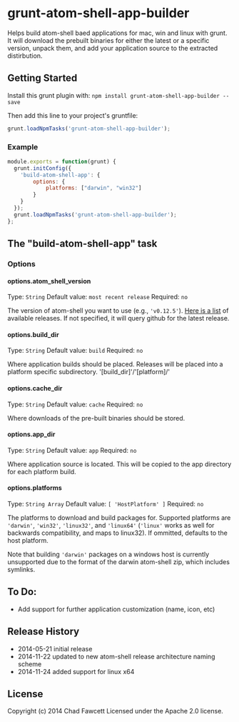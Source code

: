 # grunt-atom-shell-app-builder

Helps build atom-shell baed applications for mac, win and linux with grunt. It will download the prebuilt binaries for either the latest or a specific version, unpack them, and add your application source to the extracted distirbution.

## Getting Started
Install this grunt plugin with: `npm install grunt-atom-shell-app-builder --save` 

Then add this line to your project's gruntfile:

```javascript
grunt.loadNpmTasks('grunt-atom-shell-app-builder');
```

### Example

```javascript
module.exports = function(grunt) {
  grunt.initConfig({
    'build-atom-shell-app': {
        options: {
            platforms: ["darwin", "win32"]
        }
    }
  });
  grunt.loadNpmTasks('grunt-atom-shell-app-builder');
};

```

## The "build-atom-shell-app" task

### Options

#### options.atom_shell_version
Type: `String`
Default value: `most recent release`
Required: `no`

The version of atom-shell you want to use (e.g., `'v0.12.5'`). [Here is a list](https://github.com/atom/atom-shell/releases) of available releases. If not specified, it will query github for the latest release.

#### options.build_dir
Type: `String`
Default value: `build`
Required: `no`

Where application builds should be placed. Releases will be placed into a platform specific subdirectory. '[build_dir]'/'[platform]/' 


#### options.cache_dir
Type: `String`
Default value: `cache`
Required: `no`

Where downloads of the pre-built binaries should be stored.

#### options.app_dir
Type: `String`
Default value: `app`
Required: `no`

Where application source is located. This will be copied to the app directory for each platform build.

#### options.platforms
Type: `String Array`
Default value: `[ 'HostPlatform' ]`
Required: `no`

The platforms to download and build packages for. Supported platforms are `'darwin'`, `'win32'`, `'linux32'`, and `'linux64'` (`'linux'` works as well for backwards compatibility, and maps to linux32). If ommitted, defaults to the host platform. 

Note that building `'darwin'` packages on a windows host is currently unsupported due to the format of the darwin atom-shell zip, which includes symlinks.


## To Do:
- Add support for further application customization (name, icon, etc)

## Release History
- 2014-05-21    initial release
- 2014-11-22	updated to new atom-shell release architecture naming scheme
- 2014-11-24	added support for linux x64

## License
Copyright (c) 2014 Chad Fawcett
Licensed under the Apache 2.0 license.
